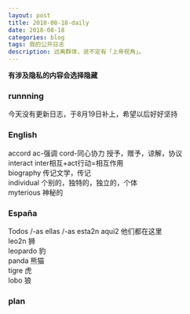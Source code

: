```yaml
---
layout: post
title: 2018-08-18-daily
date: 2018-08-18
categories: blog
tags: 我的公开日志
description: 远离群体，说不定有「上帝视角」。
---
```

**有涉及隐私的内容会选择隐藏**

### runnning
今天没有更新日志，于8月19日补上，希望以后好好坚持

### English
accord ac-强调 cord-同心协力 授予，赠予，谅解，协议  
interact inter相互+act行动=相互作用  
biography 传记文学，传记  
individual 个别的，独特的，独立的，个体  
myterious 神秘的  

### España
Todos /-as ellas /-as esta2n aqui2 他们都在这里  
leo2n 狮  
leopardo 豹  
panda 熊猫  
tigre 虎  
lobo 狼  


### plan
<!-- 洗头发 -->
<!-- 抢优惠券 -->
<!-- 目标 -->
<!-- 跑步 -->
<!-- 每天刷三次牙 -->
<!-- 注意午休 -->
<!-- 学会利用自己的个人网站来约束自己 -->
<!-- 不要忘记自己的初心 -->
<!-- 绝对自信的身材 -->
<!-- 无与伦比的x技巧 -->
<!-- 绝对的经济自由 -->
